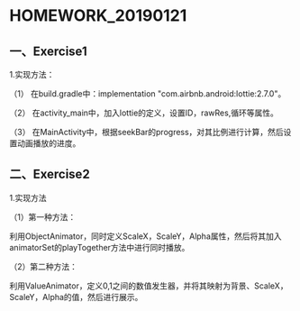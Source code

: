 
# HOMEWORK_20190121
## 一、Exercise1

1.实现方法：

（1）	在build.gradle中：implementation "com.airbnb.android:lottie:2.7.0"。

（2）	在activity_main中，加入lottie的定义，设置ID，rawRes,循环等属性。

（3）	在MainActivity中，根据seekBar的progress，对其比例进行计算，然后设置动画播放的进度。


## 二、Exercise2
1.实现方法

（1）第一种方法：

利用ObjectAnimator，同时定义ScaleX，ScaleY，Alpha属性，然后将其加入animatorSet的playTogether方法中进行同时播放。

（2）第二种方法：

利用ValueAnimator，定义0,1之间的数值发生器，并将其映射为背景、ScaleX，ScaleY，Alpha的值，然后进行展示。
